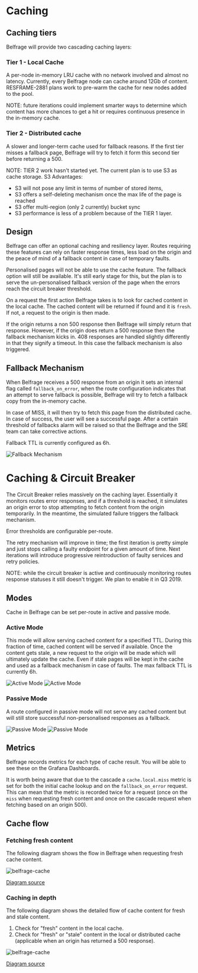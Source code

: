# Caching

## Caching tiers

Belfrage will provide two cascading caching layers:
### Tier 1 - Local Cache

A per-node in-memory LRU cache with no network involved and almost no latency. Currently, every Belfrage node can cache around 12Gb of content.
RESFRAME-2881 plans work to pre-warm the cache for new nodes added to the pool.

NOTE: future iterations could implement smarter ways to determine which content has more chances to get a hit or requires continuous presence in the in-memory cache.


### Tier 2 - Distributed cache

A slower and longer-term cache used for fallback reasons. If the first tier misses a fallback page, Belfrage will try to fetch it form this second tier before returning a 500.

NOTE: TIER 2 work hasn't started yet. The current plan is to use S3 as cache storage.
S3 Advantages:

-   S3 will not pose any limit in terms of number of stored items,
-   S3  offers a self-deleting mechanism once the max life of the page is reached
-   S3 offer multi-region (only 2 currently) bucket sync
-   S3 performance is less of a problem because of the TIER 1 layer.


## Design

Belfrage can offer an optional caching and resiliency layer. Routes requiring these features can rely on faster response times, less load on the origin and the peace of mind of a fallback content in case of temporary faults.

Personalised pages will not be able to use the cache feature. The fallback option will still be available. It's still early stage for this, but the plan is to serve the un-personalised fallback version of the page when the errors reach the circuit breaker threshold.

On a request the first action Belfrage takes is to look for cached content in the local cache. The cached content will be returned if found and it is `fresh`. If not, a request to the origin is then made.

If the origin returns a non 500 response then Belfrage will simply return that response. However, if the origin does return a 500 response then the fallback mechanism kicks in. 408 responses are handled slightly differently in that they signify a timeout. In this case the fallback mechanism is also triggered.

## Fallback Mechanism

When Belfrage receives a 500 response from an origin it sets an internal flag called `fallback_on_error`, when the route configuration indicates that an attempt to serve fallback is possible, Belfrage will try to fetch a fallback copy from the in-memory cache. 

In case of MISS, it will then try to fetch this page from the distributed cache. In case of success, the user will see a successful page. After a certain threshold of fallbacks alarm will be raised so that the Belfrage and the SRE team can take corrective actions.

Fallback TTL is currently configured as 6h.

![Fallback Mechanism](https://github.com/bbc/belfrage/blob/master/docs/img/belfrage_fallback_mechanism.png "Fallback Mechanism")

# Caching & Circuit Breaker

The Circuit Breaker relies massively on the caching layer. Essentially it monitors routes error responses, and if a threshold is reached, it simulates an origin error to stop attempting to fetch content from the origin temporarily. In the meantime, the simulated failure triggers the fallback mechanism.

Error thresholds are configurable per-route.

The retry mechanism will improve in time; the first iteration is pretty simple and just stops calling a faulty endpoint for a given amount of time. Next iterations will introduce progressive reintroduction of faulty services and retry policies.

NOTE: while the circuit breaker is active and continuously monitoring routes response statuses it still doesn't trigger. We plan to enable it in Q3 2019.

## Modes

Cache in Belfrage can be set per-route in active and passive mode.

### Active Mode

This mode will allow serving cached content for a specified TTL. During this fraction of time, cached content will be served if available. Once the content gets stale, a new request to the origin will be made which will ultimately update the cache. Even if stale pages will be kept in the cache and used as a fallback mechanism in case of faults. The max fallback TTL is currently 6h.

![Active Mode](https://github.com/bbc/belfrage/blob/master/docs/img/belfrage_active_cache_hit.png "Active Mode HIT")
![Active Mode](https://github.com/bbc/belfrage/blob/master/docs/img/belfrage_active_cache_miss.png "Active Mode MISS")

### Passive Mode

A route configured in passive mode will not serve any cached content but will still store successful non-personalised responses as a fallback.

![Passive Mode](https://github.com/bbc/belfrage/blob/master/docs/img/belfrage_passive_cache_200.png "Passive Mode 200")
![Passive Mode](https://github.com/bbc/belfrage/blob/master/docs/img/belfrage_passive_cache_500.png "Passive Mode 500")

## Metrics

Belfrage records metrics for each type of cache result. You will be able to see these on the Grafana Dashboards.

It is worth being aware that due to the cascade a `cache.local.miss` metric is set for both the initial cache lookup and on the `fallback_on_error` request. This can mean that the metric is recorded twice for a request (once on the `miss` when requesting fresh content and once on the cascade request when fetching based on an origin 500).

## Cache flow

### Fetching fresh content

The following diagram shows the flow in Belfrage when requesting fresh cache content.

![belfrage-cache](../img/belfrage-cache-fresh.svg)

[Diagram source](../source/belfrage-cache-fresh.drawio)

### Caching in depth

The following diagram shows the detailed flow of cache content for fresh and stale content.

1. Check for "fresh" content in the local cache.
2. Check for "fresh" or "stale" content in the local or distributed cache (applicable when an origin has returned a 500 response).

![belfrage-cache](../img/belfrage-cache.svg)

[Diagram source](../source/belfrage-cache.drawio)
